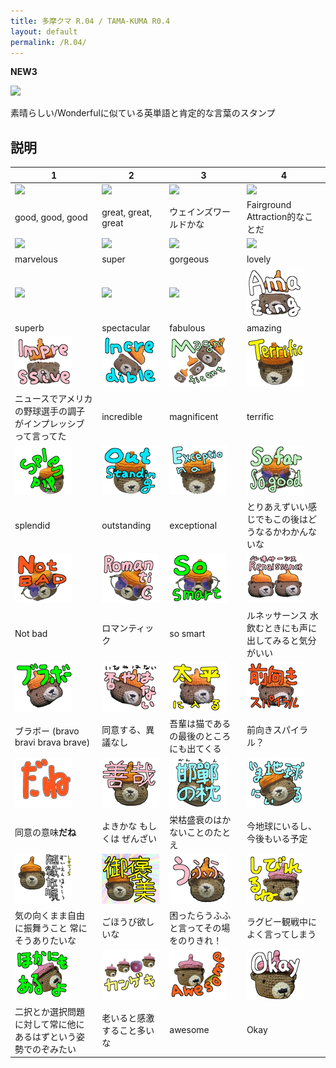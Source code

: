 ```yaml
---
title: 多摩クマ R.04 / TAMA-KUMA R0.4
layout: default
permalink: /R.04/
---
```


**NEW3**

![](images\00_IMG_4336丸_main.png)

素晴らしい/Wonderfulに似ている英単語と肯定的な言葉のスタンプ

## 説明

| 1 | 2 | 3 | 4 |
|-----------------|-----------------|-----------------|-----------------|
| ![](images\01_IMG_4336丸_good.png) | ![](images\02_IMG_4336丸_greate.png) | ![](images\03_IMG_4336丸_excellent.png) | ![](images\04_IMG_4336丸_perfect.png) |
| good, good, good | great, great, great | ウェインズワールドかな | Fairground Attraction的なことだ |
| ![](images\05_PXL_20240628_100118865_pink丸_marvelous.png) | ![](images\06_PXL_20240628_100118865_pink丸_super.png) | ![](images\07_PXL_20240628_100118865_pink丸_gorgeous.png) | ![](images\08_PXL_20240628_100118865_pink丸_lovely.png) |
| marvelous | super | gorgeous | lovely |
| ![](images\09_PXL_20240628_100118865_pink丸_superb.png) | ![](images\10_PXL_20240628_100118865_pink丸_spectacular.png) | ![](images\11_PXL_20240628_100118865_pink丸_fabulous.png) | ![](images\12_IMG_4348_amazing.png) |
| superb | spectacular | fabulous | amazing |
| ![](images\13_IMG_4348_impressive.png) | ![](images\14_IMG_4348_incredible.png) | ![](images\15_IMG_4348_magnificent.png) | ![](images\16_IMG_4344_楽し_terrific.png) |
| ニュースでアメリカの野球選手の調子がインプレッシブって言ってた | incredible | magnificent | terrific |
| ![](images\17_IMG_4344_楽し_splendid.png) | ![](images\18_IMG_4344_楽し_outstanding.png) | ![](images\19_IMG_4344_楽し_exceptional.png) | ![](images\20_IMG_4345_so_far_so_good.png) |
| splendid | outstanding | exceptional | とりあえずいい感じでもこの後はどうなるかわかんないな |
| ![](images\21_IMG_4345_Not_bad.png) | ![](images\22_IMG_4345_Romantic.png) | ![](images\23_IMG_4345_so_smart.png) | ![](images\24_IMG_4337_Renaissance.png) |
| Not bad | ロマンティック | so smart | ルネッサーンス 水飲むときにも声に出してみると気分がいい |
| ![](images\25_IMG_4337_ブラボー.png) | ![](images\26_IMG_4337_否やはない.png) | ![](images\27_IMG_4337_太平に入る.png) | ![](images\28_IMG_4337_前向きスパイラル.png) |
| ブラボー (bravo bravi brava brave) | 同意する、異議なし | 吾輩は猫である の最後のところにも出てくる | 前向きスパイラル？ |
| ![](images\29_MESSAGE_だね.png) | ![](images\30_IMG_4340_善哉.png) | ![](images\31_IMG_4340_邯鄲の枕.png) | ![](images\32_IMG_4340_今地球にいる.png) |
| 同意の意味**だね** | よきかな もしくは ぜんざい | 栄枯盛衰のはかないことのたとえ | 今地球にいるし、今後もいる予定 |
| ![](images\33_IMG_4340_随縁放曠.png) | ![](images\34_IMG_4340_御褒美.png) | ![](images\35_IMG_4340_うふふ.png) | ![](images\36_PXL_20240628_100008457_しびれるね.png) |
| 気の向くまま自由に振舞うこと 常にそうありたいな | ごほうび欲しいな | 困ったらうふふと言ってその場をのりきれ！ | ラグビー観戦中によく言ってしまう |
| ![](images\37_PXL_20240628_100008457_他にもあるよ.png) | ![](images\38_PXL_20240628_100008457_カンゲキ.png) | ![](images\39_PXL_20240628_100008457_awesome.png) | ![](images\40_PXL_20240628_100008457_okay.png) |
| 二択とか選択問題に対して常に他にあるはずという姿勢でのぞみたい | 老いると感激すること多いな | awesome | Okay |
